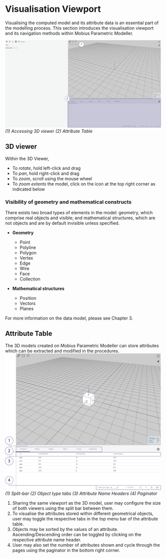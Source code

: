 # Visualisation Viewport

Visualising the computed model and its attribute data is an essential part of the modelling process.
This section introduces the visualisation viewport and its navigation methods within Mobius Parametric Modeller.

![3D viewer](./imgs/1.3-3dviewer.png)
*(1) Accessing 3D viewer (2) Attribute Table*

## 3D viewer

Within the 3D Viewer,
* To _rotate_, hold left-click and drag
* To _pan_, hold right-click and drag
* To _zoom_, scroll using the mouse wheel
* To _zoom extents_ the model, click on the icon at the top right corner as indicated below

### Visibility of geometry and mathematical constructs

There exists two broad types of elements in the model: geometry, which comprise real objects and visible; and mathematical structures, which are not objects and are by default invisible unless specified. 

* __Geometry__
  * Point
  * Polyline
  * Polygon
  * Vertex
  * Edge
  * Wire
  * Face
  * Collection

* __Mathematical structures__
  * Position
  * Vectors
  * Planes

For more information on the data model, please see Chapter 3. 

## Attribute Table
The 3D models created on Mobius Parametric Modeller can store attributes which can be extracted and modified in the procedures.
![Attribute Table](./imgs/1.3-visualisation-attribtable.png)
*(1) Split-bar (2) Object type tabs (3) Attribute Name Headers (4) Paginator*

1. Sharing the same viewport as the 3D model, user may configure the size of both viewers using the split bar between them.
2. To visualise the attributes stored within different geometrical objects, user may toggle the respective tabs in the top menu bar of the attribute table.
3. Objects may be sorted by the values of an attribute. Ascending/Descending order can be toggled by clicking on the respective attribute name header.
4. User may also set the number of attributes shown and cycle through the pages using the paginator in the bottom right corner.